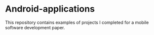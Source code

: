 # Android-applications
This repository contains examples of projects I completed for a mobile software development paper.
